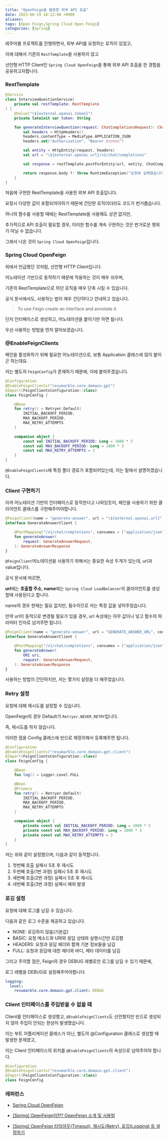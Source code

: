 ```yaml
---
title: "OpenFeign을 활용한 외부 API 호출"
date: 2023-08-19 10:12:00 +0900
aliases: 
tags: [Open Feign,Spring Cloud Open Feign]
categories: [Spring]
---
```


레주마블 프로젝트를 진행하면서, 외부 API를 요청하는 로직이 있었고,

이에 대해서 기존의 `RestTemplate`을 사용하지 않고 

선언형 HTTP Client인 `Spring Cloud OpenFeign`을 통해 외부 API 호출을 한 경험을 공유하고자합니다.

### RestTemplate

```kotlin
@Service
class InterviewQuestionService(
    private val restTemplate: RestTemplate
) {
    @Value("\${external.openai.token}")
    private lateinit var token: String

    fun generateInterviewQuestion(request: ChatCompletionsRequest): ChatCompletionsMessageResponse {
        val headers = HttpHeaders()
        headers.contentType = MediaType.APPLICATION_JSON
        headers.set("Authorization", "Bearer $token")

        val entity = HttpEntity(request, headers)
        val url = "\${external.openai.url}/v1/chat/completions"

        val response = restTemplate.postForEntity(url, entity, ChatCompletionsMessageResponse::class.java)

        return response.body ?: throw RuntimeException("요청에 실패했습니다.")
    }
}
```

처음에 구현한 RestTemplate을 사용한 외부 API 호출입니다.

요청시 다양한 값이 포함되어야하기 때문에 간단한 로직이더라도 코드가 번거롭습니다.

하나의 함수를 사용할 때에는 RestTemplate을 사용해도 상관 없지만,

추가적으로 API 호출이 필요할 경우, 이러한 함수를 계속 구현하는 것은 번거로운 행위가 아닐 수 없습니다.

그래서 나온 것이 `Spring Cloud OpenFeign`입니다.


### **Spring Cloud OpenFeign**

위에서 언급했던 것처럼, 선언형 HTTP Client입니다.

어노테이션 기반으로 동작하기 때문에 적용하는 것이 매우 쉬우며,

기존의 RestTemplate으로 하던 로직을 매우 단축 시킬 수 있습니다.

공식 문서에서도, 사용하는 법이 매우 간단하다고 안내하고 있습니다.

> To use Feign create an interface and annotate it.

단지 인터페이스로 생성하고, 어노테이션을 붙이기만 하면 됩니다.

우선 사용하는 방법을 먼저 알아보겠습니다.

### **@EnableFeignClients**

페인을 활성화하기 위해 필요한 어노테이션으로, 보통 Application 클래스에 많이 붙이곤 하는데요.

저는 별도의 `FeignConfig`가 존재하기 때문에, 이에 붙여주겠습니다.

```kotlin
@Configuration
@EnableFeignClients("resumarble.core.domain.gpt")
@Import(FeignClientsConfiguration::class)
class FeignConfig {

    @Bean
    fun retry() = Retryer.Default(
        INITIAL_BACKOFF_PERIOD,
        MAX_BACKOFF_PERIOD,
        MAX_RETRY_ATTEMPTS
    )

    companion object {
        const val INITIAL_BACKOFF_PERIOD: Long = 1000 * 5
        const val MAX_BACKOFF_PERIOD: Long = 1000 * 5
        const val MAX_RETRY_ATTEMPTS = 3
    }
}
```

`@EnableFeignClients`에 특정 폴더 경로가 포함되어있는데, 이는 밑에서 설명하겠습니다.

### **Client 구현하기**

아까 어노테이션 기반의 인터페이스로 동작한다고 나와있듯이, 페인을 사용하기 위한 클라이언트 클래스를 구현해주어야합니다.

```kotlin
@FeignClient(name = "generate-answer", url = "\${external.openai.url}", configuration = [FeignConfig::class])
interface GenerateAnswerClient {

    @PostMapping("/v1/chat/completions", consumes = ["application/json"])
    fun generateAnswer(
        request: GenerateAnswerRequest,
    ): GenerateAnswerResponse
}
```

`@FeignClient`어노테이션을 사용하기 위해서는 중요한 속성 두개가 있는데, url과 value입니다.

공식 문서에 따르면,

**url**에는 **호출할 주소**, **name**에는 `Spring Cloud LoadBalancer`의 클라이언트를 생성할때 사용된다고 합니다.

name의 경우 현재는 필요 없지만, 필수이므로 저는 특정 값을 넣어주었습니다.

만약 url이 동적으로 변경될 필요가 있을 경우, url 속성에는 아무 값이나 넣고 함수의 파라미터 인자로 넘겨주면 됩니다.

```kotlin
@FeignClient(name = "generate-answer", url = "GENERATE_ANSWER_URL", configuration = [FeignConfig::class])
interface GenerateAnswerClient {

    @PostMapping("/v1/chat/completions", consumes = ["application/json"])
    fun generateAnswer(
    	URI uri,
        request: GenerateAnswerRequest,
    ): GenerateAnswerResponse
}
```

사용하는 방법이 간단하지만, 저는 몇가지 설정을 더 해주었습니다.

### Retry 설정

요청에 대해 재시도를 설정할 수 있습니다.

OpenFeign의 경우 Default가 `Retryer.NEVER_RETRY`입니다.

즉, 재시도를 하지 않습니다.

이러한 점을 Config 클래스에 빈으로 재정의해서 등록해주면 됩니다.

```kotlin
@Configuration
@EnableFeignClients("resumarble.core.domain.gpt.client")
@Import(FeignClientsConfiguration::class)
class FeignConfig {

    @Bean
    fun log() = Logger.Level.FULL

    @Bean
    @Primary
    fun retry() = Retryer.Default(
        INITIAL_BACKOFF_PERIOD,
        MAX_BACKOFF_PERIOD,
        MAX_RETRY_ATTEMPTS
    )

    companion object {
        private const val INITIAL_BACKOFF_PERIOD: Long = 1000 * 5
        private const val MAX_BACKOFF_PERIOD: Long = 1000 * 5
        private const val MAX_RETRY_ATTEMPTS = 3
    }
}
```
저는 위와 같이 설정했으며, 다음과 같이 동작합니다.

1. 첫번째 호출 실패시 5초 후 재시도
2. 두번째 호출(1번 과정) 실패시 5초 후 재시도
3. 세번째 호출(2번 과정) 실패시 5초 후 재시도
4. 네번째 호출(3번 과정) 실패시 예외 발생

### 로깅 설정

요청에 대해 로그를 남길 수 있습니다.

다음과 같은 로그 수준을 제공하고 있습니다.

- NONE: 로깅하지 않음(기본값)
- BASIC: 요청 메소드와 URI와 응답 상태와 실행시간만 로깅함
- HEADERS: 요청과 응답 헤더와 함께 기본 정보들을 남김
- FULL: 요청과 응답에 대한 헤더와 바디, 메타 데이터를 남김

그리고 주의할 점은, Feign의 경우 DEBUG 레벨로만 로그를 남길 수 있기 때문에,

로그 레벨을 DEBUG로 설정해주어야합니다.

```yaml
logging:
  level:
    resumarble.core.domain.gpt.client: DEBUG
```

### Client 인터페이스를 주입받을 수 없을 때


Client를 인터페이스로 생성했고, `@EnableFeignClients`도 선언했지만 빈으로 생성되지 않아 주입이 안되는 현상이 발생했습니다.

이는 부트 어플리케이션 클래스가 아닌, 별도의 @Configuration 클래스로 생성할 때 발생한 문제였고,

이는 Client 인터페이스의 위치를 `@EnableFeignClients`의 속성으로 넘여주어야 합니다.

```kotlin
@Configuration
@EnableFeignClients("resumarble.core.domain.gpt.client")
@Import(FeignClientsConfiguration::class)
class FeignConfig
```

### **레퍼런스**

- [Spring Cloud OpenFeign](https://docs.spring.io/spring-cloud-openfeign/docs/current/reference/html/)

- [[Spring] OpenFeign이란? OpenFeign 소개 및 사용법](https://mangkyu.tistory.com/278)

- [[Spring] OpenFeign 타임아웃(Timeout), 재시도(Retry), 로깅(Logging) 등 설정하기](https://mangkyu.tistory.com/279)